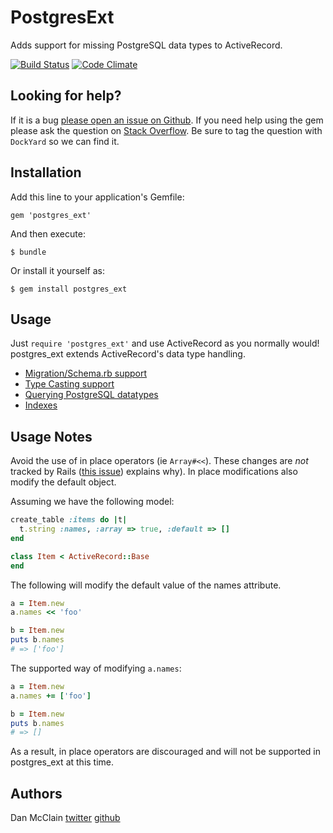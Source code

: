 # PostgresExt

Adds support for missing PostgreSQL data types to ActiveRecord.

[![Build Status](https://secure.travis-ci.org/dockyard/postgres_ext.png?branch=master)](http://travis-ci.org/dockyard/postgres_ext)
[![Code Climate](https://codeclimate.com/badge.png)](https://codeclimate.com/github/dockyard/postgres_ext)

## Looking for help? ##

If it is a bug [please open an issue on
Github](https://github.com/dockyard/postgres_ext/issues). If you need help using
the gem please ask the question on
[Stack Overflow](http://stackoverflow.com). Be sure to tag the
question with `DockYard` so we can find it.

## Installation

Add this line to your application's Gemfile:

    gem 'postgres_ext'

And then execute:

    $ bundle

Or install it yourself as:

    $ gem install postgres_ext

## Usage

Just `require 'postgres_ext'` and use ActiveRecord as you normally would! postgres\_ext extends
ActiveRecord's data type handling.

 * [Migration/Schema.rb support](docs/migrations.md)
 * [Type Casting support](docs/type_casting.md)
 * [Querying PostgreSQL datatypes](docs/querying.md)
 * [Indexes](docs/indexes.md)

## Usage Notes
Avoid the use of in place operators (ie `Array#<<`). These changes are
*not* tracked by Rails ([this issue](https://github.com/rails/rails/issues/6954))
explains why). In place modifications also modify the default object.

Assuming we have the following model:

```ruby
create_table :items do |t|
  t.string :names, :array => true, :default => []
end

class Item < ActiveRecord::Base
end
```

The following will modify the default value of the names attribute.

```ruby
a = Item.new
a.names << 'foo'

b = Item.new
puts b.names
# => ['foo']
```

The supported way of modifying `a.names`:

```ruby
a = Item.new
a.names += ['foo']

b = Item.new
puts b.names
# => []
```

As a result, in place operators are discouraged and will not be
supported in postgres\_ext at this time. 



## Authors

Dan McClain [twitter](http://twitter.com/_danmcclain) [github](http://github.com/danmcclain)

